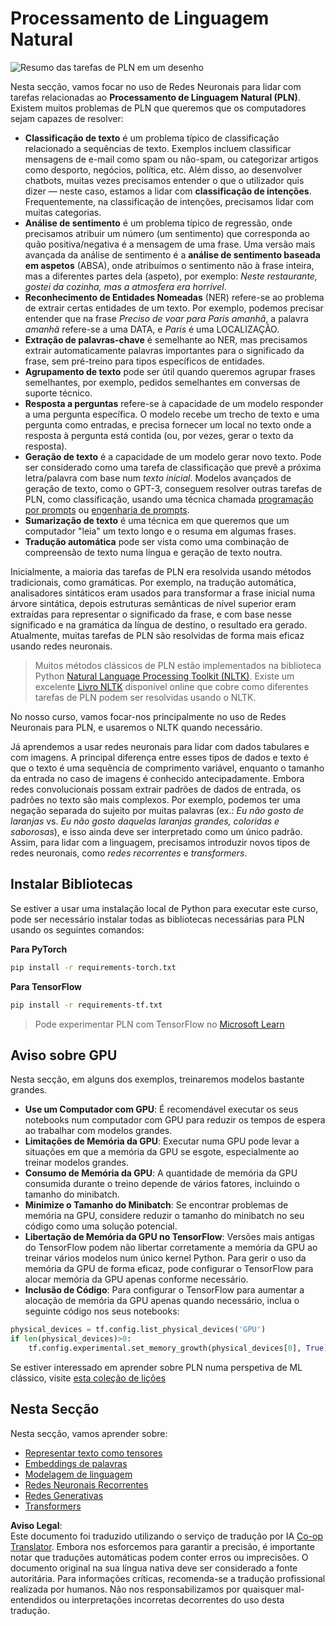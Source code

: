 <!--
CO_OP_TRANSLATOR_METADATA:
{
  "original_hash": "8ef02a9318257ea140ed3ed74442096d",
  "translation_date": "2025-08-24T08:52:49+00:00",
  "source_file": "lessons/5-NLP/README.md",
  "language_code": "pt"
}
-->
# Processamento de Linguagem Natural

![Resumo das tarefas de PLN em um desenho](../../../../lessons/sketchnotes/ai-nlp.png)

Nesta secção, vamos focar no uso de Redes Neuronais para lidar com tarefas relacionadas ao **Processamento de Linguagem Natural (PLN)**. Existem muitos problemas de PLN que queremos que os computadores sejam capazes de resolver:

* **Classificação de texto** é um problema típico de classificação relacionado a sequências de texto. Exemplos incluem classificar mensagens de e-mail como spam ou não-spam, ou categorizar artigos como desporto, negócios, política, etc. Além disso, ao desenvolver chatbots, muitas vezes precisamos entender o que o utilizador quis dizer — neste caso, estamos a lidar com **classificação de intenções**. Frequentemente, na classificação de intenções, precisamos lidar com muitas categorias.
* **Análise de sentimento** é um problema típico de regressão, onde precisamos atribuir um número (um sentimento) que corresponda ao quão positiva/negativa é a mensagem de uma frase. Uma versão mais avançada da análise de sentimento é a **análise de sentimento baseada em aspetos** (ABSA), onde atribuímos o sentimento não à frase inteira, mas a diferentes partes dela (aspeto), por exemplo: *Neste restaurante, gostei da cozinha, mas a atmosfera era horrível*.
* **Reconhecimento de Entidades Nomeadas** (NER) refere-se ao problema de extrair certas entidades de um texto. Por exemplo, podemos precisar entender que na frase *Preciso de voar para Paris amanhã*, a palavra *amanhã* refere-se a uma DATA, e *Paris* é uma LOCALIZAÇÃO.  
* **Extração de palavras-chave** é semelhante ao NER, mas precisamos extrair automaticamente palavras importantes para o significado da frase, sem pré-treino para tipos específicos de entidades.
* **Agrupamento de texto** pode ser útil quando queremos agrupar frases semelhantes, por exemplo, pedidos semelhantes em conversas de suporte técnico.
* **Resposta a perguntas** refere-se à capacidade de um modelo responder a uma pergunta específica. O modelo recebe um trecho de texto e uma pergunta como entradas, e precisa fornecer um local no texto onde a resposta à pergunta está contida (ou, por vezes, gerar o texto da resposta).
* **Geração de texto** é a capacidade de um modelo gerar novo texto. Pode ser considerado como uma tarefa de classificação que prevê a próxima letra/palavra com base num *texto inicial*. Modelos avançados de geração de texto, como o GPT-3, conseguem resolver outras tarefas de PLN, como classificação, usando uma técnica chamada [programação por prompts](https://towardsdatascience.com/software-3-0-how-prompting-will-change-the-rules-of-the-game-a982fbfe1e0) ou [engenharia de prompts](https://medium.com/swlh/openai-gpt-3-and-prompt-engineering-dcdc2c5fcd29).
* **Sumarização de texto** é uma técnica em que queremos que um computador "leia" um texto longo e o resuma em algumas frases.
* **Tradução automática** pode ser vista como uma combinação de compreensão de texto numa língua e geração de texto noutra.

Inicialmente, a maioria das tarefas de PLN era resolvida usando métodos tradicionais, como gramáticas. Por exemplo, na tradução automática, analisadores sintáticos eram usados para transformar a frase inicial numa árvore sintática, depois estruturas semânticas de nível superior eram extraídas para representar o significado da frase, e com base nesse significado e na gramática da língua de destino, o resultado era gerado. Atualmente, muitas tarefas de PLN são resolvidas de forma mais eficaz usando redes neuronais.

> Muitos métodos clássicos de PLN estão implementados na biblioteca Python [Natural Language Processing Toolkit (NLTK)](https://www.nltk.org). Existe um excelente [Livro NLTK](https://www.nltk.org/book/) disponível online que cobre como diferentes tarefas de PLN podem ser resolvidas usando o NLTK.

No nosso curso, vamos focar-nos principalmente no uso de Redes Neuronais para PLN, e usaremos o NLTK quando necessário.

Já aprendemos a usar redes neuronais para lidar com dados tabulares e com imagens. A principal diferença entre esses tipos de dados e texto é que o texto é uma sequência de comprimento variável, enquanto o tamanho da entrada no caso de imagens é conhecido antecipadamente. Embora redes convolucionais possam extrair padrões de dados de entrada, os padrões no texto são mais complexos. Por exemplo, podemos ter uma negação separada do sujeito por muitas palavras (ex.: *Eu não gosto de laranjas* vs. *Eu não gosto daquelas laranjas grandes, coloridas e saborosas*), e isso ainda deve ser interpretado como um único padrão. Assim, para lidar com a linguagem, precisamos introduzir novos tipos de redes neuronais, como *redes recorrentes* e *transformers*.

## Instalar Bibliotecas

Se estiver a usar uma instalação local de Python para executar este curso, pode ser necessário instalar todas as bibliotecas necessárias para PLN usando os seguintes comandos:

**Para PyTorch**  
```bash
pip install -r requirements-torch.txt
```  
**Para TensorFlow**  
```bash
pip install -r requirements-tf.txt
```  

> Pode experimentar PLN com TensorFlow no [Microsoft Learn](https://docs.microsoft.com/learn/modules/intro-natural-language-processing-tensorflow/?WT.mc_id=academic-77998-cacaste)

## Aviso sobre GPU

Nesta secção, em alguns dos exemplos, treinaremos modelos bastante grandes.  
* **Use um Computador com GPU**: É recomendável executar os seus notebooks num computador com GPU para reduzir os tempos de espera ao trabalhar com modelos grandes.  
* **Limitações de Memória da GPU**: Executar numa GPU pode levar a situações em que a memória da GPU se esgote, especialmente ao treinar modelos grandes.  
* **Consumo de Memória da GPU**: A quantidade de memória da GPU consumida durante o treino depende de vários fatores, incluindo o tamanho do minibatch.  
* **Minimize o Tamanho do Minibatch**: Se encontrar problemas de memória na GPU, considere reduzir o tamanho do minibatch no seu código como uma solução potencial.  
* **Libertação de Memória da GPU no TensorFlow**: Versões mais antigas do TensorFlow podem não libertar corretamente a memória da GPU ao treinar vários modelos num único kernel Python. Para gerir o uso da memória da GPU de forma eficaz, pode configurar o TensorFlow para alocar memória da GPU apenas conforme necessário.  
* **Inclusão de Código**: Para configurar o TensorFlow para aumentar a alocação de memória da GPU apenas quando necessário, inclua o seguinte código nos seus notebooks:  

```python
physical_devices = tf.config.list_physical_devices('GPU') 
if len(physical_devices)>0:
    tf.config.experimental.set_memory_growth(physical_devices[0], True) 
```  

Se estiver interessado em aprender sobre PLN numa perspetiva de ML clássico, visite [esta coleção de lições](https://github.com/microsoft/ML-For-Beginners/tree/main/6-NLP)

## Nesta Secção
Nesta secção, vamos aprender sobre:

* [Representar texto como tensores](13-TextRep/README.md)  
* [Embeddings de palavras](14-Emdeddings/README.md)  
* [Modelagem de linguagem](15-LanguageModeling/README.md)  
* [Redes Neuronais Recorrentes](16-RNN/README.md)  
* [Redes Generativas](17-GenerativeNetworks/README.md)  
* [Transformers](18-Transformers/README.md)  

**Aviso Legal**:  
Este documento foi traduzido utilizando o serviço de tradução por IA [Co-op Translator](https://github.com/Azure/co-op-translator). Embora nos esforcemos para garantir a precisão, é importante notar que traduções automáticas podem conter erros ou imprecisões. O documento original na sua língua nativa deve ser considerado a fonte autoritária. Para informações críticas, recomenda-se a tradução profissional realizada por humanos. Não nos responsabilizamos por quaisquer mal-entendidos ou interpretações incorretas decorrentes do uso desta tradução.